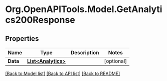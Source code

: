 # Org.OpenAPITools.Model.GetAnalytics200Response

## Properties

Name | Type | Description | Notes
------------ | ------------- | ------------- | -------------
**Data** | [**List&lt;Analytics&gt;**](Analytics.md) |  | [optional] 

[[Back to Model list]](../README.md#documentation-for-models) [[Back to API list]](../README.md#documentation-for-api-endpoints) [[Back to README]](../README.md)

